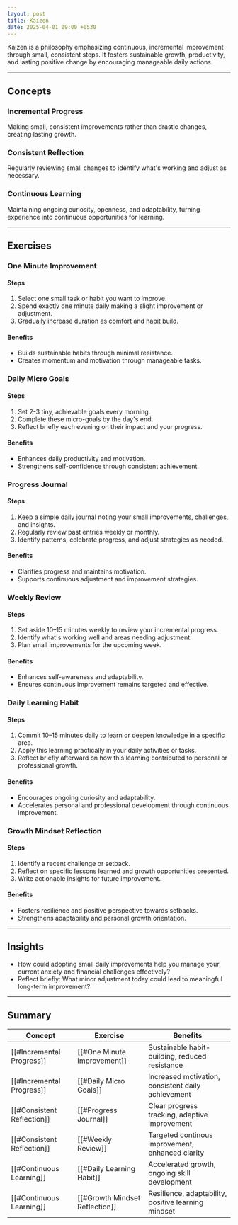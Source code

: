 ```yaml
---
layout: post
title: Kaizen
date: 2025-04-01 09:00 +0530
---
```


Kaizen is a philosophy emphasizing continuous, incremental improvement through small, consistent steps. It fosters sustainable growth, productivity, and lasting positive change by encouraging manageable daily actions.

---

## Concepts

### Incremental Progress

Making small, consistent improvements rather than drastic changes, creating lasting growth.

### Consistent Reflection

Regularly reviewing small changes to identify what's working and adjust as necessary.

### Continuous Learning

Maintaining ongoing curiosity, openness, and adaptability, turning experience into continuous opportunities for learning.

---

## Exercises

### One Minute Improvement

#### Steps

1. Select one small task or habit you want to improve.
2. Spend exactly one minute daily making a slight improvement or adjustment.
3. Gradually increase duration as comfort and habit build.

#### Benefits

- Builds sustainable habits through minimal resistance.
- Creates momentum and motivation through manageable tasks.

### Daily Micro Goals

#### Steps

1. Set 2-3 tiny, achievable goals every morning.
2. Complete these micro-goals by the day's end.
3. Reflect briefly each evening on their impact and your progress.

#### Benefits

- Enhances daily productivity and motivation.
- Strengthens self-confidence through consistent achievement.

### Progress Journal

#### Steps

1. Keep a simple daily journal noting your small improvements, challenges, and insights.
2. Regularly review past entries weekly or monthly.
3. Identify patterns, celebrate progress, and adjust strategies as needed.

#### Benefits

- Clarifies progress and maintains motivation.
- Supports continuous adjustment and improvement strategies.

### Weekly Review

#### Steps

1. Set aside 10–15 minutes weekly to review your incremental progress.
2. Identify what's working well and areas needing adjustment.
3. Plan small improvements for the upcoming week.

#### Benefits

- Enhances self-awareness and adaptability.
- Ensures continuous improvement remains targeted and effective.

### Daily Learning Habit

#### Steps

1. Commit 10–15 minutes daily to learn or deepen knowledge in a specific area.
2. Apply this learning practically in your daily activities or tasks.
3. Reflect briefly afterward on how this learning contributed to personal or professional growth.

#### Benefits

- Encourages ongoing curiosity and adaptability.
- Accelerates personal and professional development through continuous improvement.

### Growth Mindset Reflection

#### Steps

1. Identify a recent challenge or setback.
2. Reflect on specific lessons learned and growth opportunities presented.
3. Write actionable insights for future improvement.

#### Benefits

- Fosters resilience and positive perspective towards setbacks.
- Strengthens adaptability and personal growth orientation.

---

## Insights

- How could adopting small daily improvements help you manage your current anxiety and financial challenges effectively?
- Reflect briefly: What minor adjustment today could lead to meaningful long-term improvement?

---

## Summary

| Concept                    | Exercise                       | Benefits                                            |
| -------------------------- | ------------------------------ | --------------------------------------------------- |
| [[#Incremental Progress]]  | [[#One Minute Improvement]]    | Sustainable habit-building, reduced resistance      |
| [[#Incremental Progress]]  | [[#Daily Micro Goals]]         | Increased motivation, consistent daily achievement  |
| [[#Consistent Reflection]] | [[#Progress Journal]]          | Clear progress tracking, adaptive improvement       |
| [[#Consistent Reflection]] | [[#Weekly Review]]             | Targeted continous improvement, enhanced clarity    |
| [[#Continuous Learning]]   | [[#Daily Learning Habit]]      | Accelerated growth, ongoing skill development       |
| [[#Continuous Learning]]   | [[#Growth Mindset Reflection]] | Resilience, adaptability, positive learning mindset |
